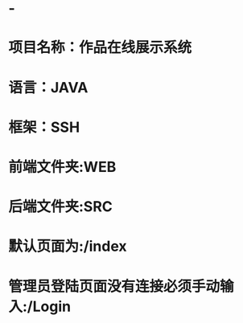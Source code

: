 # -
# 项目名称：作品在线展示系统
# 语言：JAVA
# 框架：SSH
# 前端文件夹:WEB
# 后端文件夹:SRC
# 默认页面为:/index
# 管理员登陆页面没有连接必须手动输入:/Login
